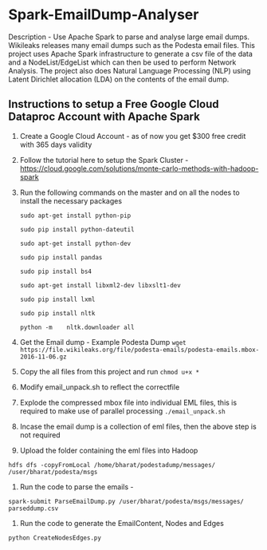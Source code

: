 # Spark-EmailDump-Analyser
Description - Use Apache Spark to parse and analyse large email dumps. 
Wikileaks releases many email dumps such as the Podesta email files. This project uses Apache Spark infrastructure to generate a csv file of the data and a NodeList/EdgeList which can then be used to perform Network Analysis.
The project also does Natural Language Processing (NLP) using Latent Dirichlet allocation (LDA) on the contents of the email dump.

## Instructions to setup a Free Google Cloud Dataproc Account with Apache Spark
1. Create a Google Cloud Account - as of now you get $300 free credit with 365 days validity
1. Follow the tutorial here to setup the Spark Cluster - https://cloud.google.com/solutions/monte-carlo-methods-with-hadoop-spark
1. Run the following commands on the master and on all the nodes to install the necessary packages

    `sudo apt-get install python-pip`
    
    `sudo pip install python-dateutil`
    
    `sudo apt-get install python-dev`
    
    `sudo pip install pandas`
    
    `sudo pip install bs4`
    
    `sudo apt-get install libxml2-dev libxslt1-dev`
    
    `sudo pip install lxml`
    
    `sudo pip install nltk`
    
    `python -m    nltk.downloader all`
1. Get the Email dump - Example Podesta Dump `wget https://file.wikileaks.org/file/podesta-emails/podesta-emails.mbox-2016-11-06.gz`
1. Copy the all files from this project and run `chmod u+x *`
1. Modify email_unpack.sh to reflect the correctfile
1. Explode the compressed mbox file into individual EML files, this is required to make use of parallel processing `./email_unpack.sh`
1. Incase the email dump is a collection of eml files, then the above step is not required
1. Upload the folder containing the eml files into Hadoop 

`hdfs dfs -copyFromLocal /home/bharat/podestadump/messages/ /user/bharat/podesta/msgs`
1. Run the code to parse the emails -

`spark-submit ParseEmailDump.py /user/bharat/podesta/msgs/messages/ parseddump.csv`
1. Run the code to generate the EmailContent, Nodes and Edges

`python CreateNodesEdges.py`




